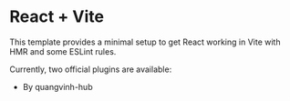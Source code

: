 # React + Vite

This template provides a minimal setup to get React working in Vite with HMR and some ESLint rules.

Currently, two official plugins are available:

- By quangvinh-hub
